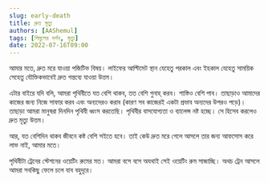 ```yaml
---
slug: early-death
title: দ্রুত মৃত্যু
authors: [AAShemul]
tags: [শিমুলের দর্শন, মৃত্যু]
date: 2022-07-16T09:00
---
```


<head>
    <link rel="apple-touch-icon" sizes="57x57" href="/icon/apple-icon-57x57.png" />
    <link rel="apple-touch-icon" sizes="60x60" href="/icon/apple-icon-60x60.png" />
    <link rel="apple-touch-icon" sizes="72x72" href="/icon/apple-icon-72x72.png" />
    <link rel="apple-touch-icon" sizes="76x76" href="/icon/apple-icon-76x76.png" />
    <link rel="apple-touch-icon" sizes="114x114" href="/icon/apple-icon-114x114.png" />
    <link rel="apple-touch-icon" sizes="120x120" href="/icon/apple-icon-120x120.png" />
    <link rel="apple-touch-icon" sizes="144x144" href="/icon/apple-icon-144x144.png" />
    <link rel="apple-touch-icon" sizes="152x152" href="/icon/apple-icon-152x152.png" />
    <link rel="apple-touch-icon" sizes="180x180" href="/icon/apple-icon-180x180.png" />
    <link rel="icon" type="image/png" sizes="192x192"  href="/icon/android-icon-192x192.png" />
    <link rel="icon" type="image/png" sizes="32x32" href="/icon/favicon-32x32.png" />
    <link rel="icon" type="image/png" sizes="96x96" href="/icon/favicon-96x96.png" />
    <link rel="icon" type="image/png" sizes="16x16" href="/icon/favicon-16x16.png" />
    <link rel="manifest" href="/manifest.json" />
    <meta name="msapplication-TileColor" content="#ffffff" />
    <meta name="msapplication-TileImage" content="/icon/ms-icon-144x144.png" />
</head>

আমার মতে, দ্রুত মরে যাওয়া পজিটিভ বিষয়। লাইফের আল্টিমেট স্থান যেহেতু পরকাল এবং ইহকাল যেহেতু সাময়িক সেহেতু যৌক্তিকভাবেই দ্রুত গন্তব্যে যাওয়া উত্তম।
<!--truncate-->

এটার বাইরে যদি বলি, আমরা পৃথিবীতে যত বেশি থাকব, তত বেশি গুনাহ্ করব। শাস্তিও বেশি পাব। তাছাড়াও আমাদের কাজের জন্য নিজে সাফার করব এবং অন্যদেরও করাব (কারণ সব কাজেরই একটা প্রভাব অন্যদের উপরও পড়ে)। তাছাড়া আমরা মানুষরা দিনদিন পৃথিবী ধ্বংস করতেছি। পৃথিবীর বাসযোগ্যতা ও ব্যালেন্স নষ্ট হচ্ছে। সে হিসেব করলেও দ্রুত মৃত্যু উত্তম।

আর, যত বেশিদিন থাকব জীবনে কষ্ট বেশি সইতে হবে। তাই কেউ দ্রুত মরে গেলে আসলে তার জন্য আফসোস করে লাভ নাই, আমার মতে।

পৃথিবীটা ট্রেনের স্টেশনের ওয়েটিং রুমের মত। আমরা বসে বসে অযথাই সেই ওয়েটিং রুম সাজাচ্ছি। অথচ ট্রেন আসলে আমরা সবকিছু ফেলে চলে যাব বহুদূরে।